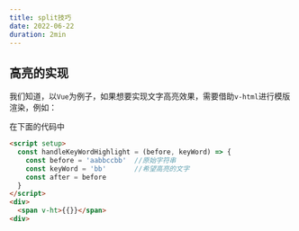 ```yaml
---
title: split技巧
date: 2022-06-22
duration: 2min
---
```


## 高亮的实现

我们知道，以`Vue`为例子，如果想要实现文字高亮效果，需要借助`v-html`进行模版渲染，例如：

在下面的代码中

```html
<script setup>
  const handleKeyWordHighlight = (before, keyWord) => {
    const before = 'aabbccbb'  //原始字符串
    const keyWord = 'bb'       //希望高亮的文字
    const after = before
  }
</script>
<div>
  <span v-ht>{{}}</span>
<div>
```